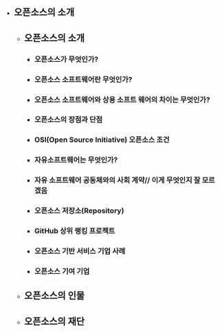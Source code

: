 

* ## 오픈소스의 소개

  * ## 오픈소스의 소개

    * ### 오픈소스가 무엇인가?
    * ### 오픈소스 소프트웨어란 무엇인가?
    * ### 오픈소스 소프트웨어와 상용 소프트 웨어의 차이는 무엇인가?
    * ### 오픈소스의 장점과 단점
    * ### OSI\(Open Source Initiative\) 오픈소스 조건
    * ### 자유소프트웨어는 무엇인가?
    * ### 자유 소프트웨어 공동체와의 사회 계약// 이게 무엇인지 잘 모르겠음
    * ### 오픈소스 저장소\(Repository\)
    * ### GitHub 상위 랭킹 프로젝트
    * ### 오픈소스 기반 서비스 기업 사례
    * ### 오픈소스 기여 기업

    ### 
  * ## 오픈소스의 인물

  ## 

  * ## 오픈소스의 재단

## 

## 

## 



